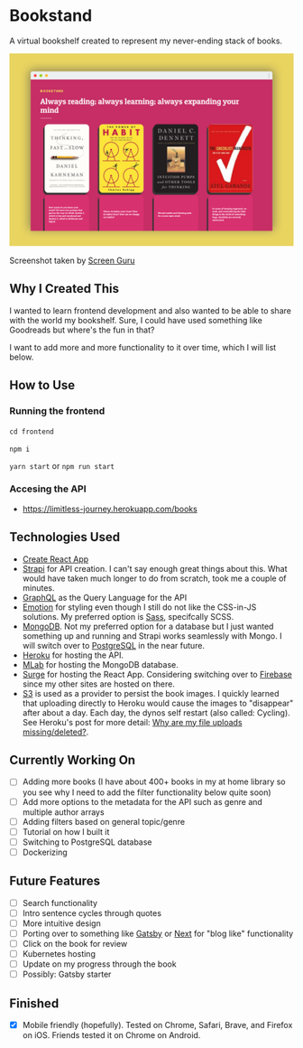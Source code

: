 # Bookstand

A virtual bookshelf created to represent my never-ending stack of books.

![Bookstand](bookstand.png)

Screenshot taken by [Screen Guru](https://screen.guru)

## Why I Created This

I wanted to learn frontend development and also wanted to be able to share with the world my bookshelf. Sure, I could have used something like Goodreads but where's the fun in that?

I want to add more and more functionality to it over time, which I will list below.

## How to Use

### Running the frontend

`
cd frontend
`

`
npm i
`

`
yarn start
`
or
`
npm run start
`

### Accesing the API

- https://limitless-journey.herokuapp.com/books

## Technologies Used

- [Create React App](https://github.com/facebook/create-react-app) 
- [Strapi](https://strapi.io/) for API creation. I can't say enough great things about this. What would have taken much longer to do from scratch, took me a couple of minutes.
- [GraphQL](https://graphql.org/) as the Query Language for the API
- [Emotion](https://emotion.sh/) for styling even though I still do not like the CSS-in-JS solutions. My preferred option is [Sass](https://sass-lang.com/), specifcally SCSS.
- [MongoDB](https://www.mongodb.com/). Not my preferred option for a database but I just wanted something up and running and Strapi works seamlessly with Mongo. I will switch over to [PostgreSQL](https://www.postgresql.org/) in the near future.
- [Heroku](https://www.heroku.com/) for hosting the API.
- [MLab](https://mlab.com/) for hosting the MongoDB database.
- [Surge](https://surge.sh/) for hosting the React App. Considering switching over to [Firebase](https://firebase.google.com/) since my other sites are hosted on there.
- [S3](https://aws.amazon.com/s3/) is used as a provider to persist the book images. I quickly learned that uploading directly to Heroku would cause the images to "disappear" after about a day. Each day, the dynos self restart (also called: Cycling). See Heroku's post for more detail: [Why are my file uploads missing/deleted?](https://help.heroku.com/K1PPS2WM/why-are-my-file-uploads-missing-deleted).

## Currently Working On

- [ ] Adding more books (I have about 400+ books in my at home library so you see why I need to add the filter functionality below quite soon)
- [ ] Add more options to the metadata for the API such as genre and multiple author arrays
- [ ] Adding filters based on general topic/genre
- [ ] Tutorial on how I built it
- [ ] Switching to PostgreSQL database
- [ ] Dockerizing

## Future Features

- [ ] Search functionality
- [ ] Intro sentence cycles through quotes
- [ ] More intuitive design
- [ ] Porting over to something like [Gatsby](https://www.gatsbyjs.org/) or [Next](https://nextjs.org/) for "blog like" functionality
- [ ] Click on the book for review
- [ ] Kubernetes hosting
- [ ] Update on my progress through the book
- [ ] Possibly: Gatsby starter

## Finished

- [x] Mobile friendly (hopefully). Tested on Chrome, Safari, Brave, and Firefox on iOS. Friends tested it on Chrome on Android.
